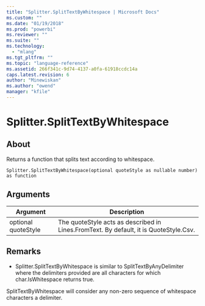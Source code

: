 ```yaml
---
title: "Splitter.SplitTextByWhitespace | Microsoft Docs"
ms.custom: ""
ms.date: "01/19/2018"
ms.prod: "powerbi"
ms.reviewer: ""
ms.suite: ""
ms.technology: 
  - "mlang"
ms.tgt_pltfrm: ""
ms.topic: "language-reference"
ms.assetid: 266f341c-9d74-4137-a0fa-61918ccdc14a
caps.latest.revision: 6
author: "Minewiskan"
ms.author: "owend"
manager: "kfile"
---
```

# Splitter.SplitTextByWhitespace

  
## About  
Returns a function that splits text according to whitespace.  
  
```  
Splitter.SplitTextByWhitespace(optional quoteStyle as nullable number) as function  
```  
  
## Arguments  
  
|Argument|Description|  
|------------|---------------|  
|optional quoteStyle|The quoteStyle acts as described in Lines.FromText.  By default, it is QuoteStyle.Csv.|  
  
## <a name="__toc360789922"></a>Remarks  
  
-   Splitter.SplitTextByWhitespace is similar to SplitTextByAnyDelimiter where the delimiters provided are all characters for which char.IsWhitespace returns true.  
  
SplitTextByWhitespace will consider any non-zero sequence of whitespace characters a delimiter.  
  
